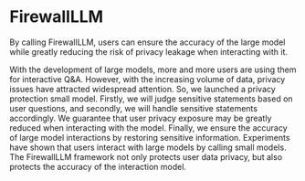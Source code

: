 # FirewallLLM
By calling FirewallLLM, users can ensure the accuracy of the large model while greatly reducing the risk of privacy leakage when interacting with it.

With the development of large models, more and more users are using them for interactive Q&A. However, with the increasing volume of data, privacy issues have attracted widespread attention.
So, we launched a privacy protection small model. Firstly, we will judge sensitive statements based on user questions, and secondly, we will handle sensitive statements accordingly. 
We guarantee that user privacy exposure may be greatly reduced when interacting with the model. 
Finally, we ensure the accuracy of large model interactions by restoring sensitive information. Experiments have shown that users interact with large models by calling small models. 
The FirewallLLM framework not only protects user data privacy, but also protects the accuracy of the interaction model.
